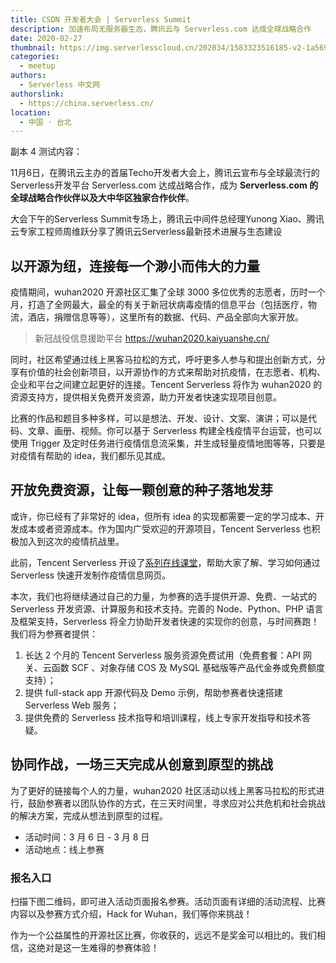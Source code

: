 ```yaml
---
title: CSDN 开发者大会 | Serverless Summit
description: 加速布局无服务器生态，腾讯云与 Serverless.com 达成全球战略合作
date: 2020-02-27
thumbnail: https://img.serverlesscloud.cn/202034/1583323516185-v2-1a569e74722930de772e470209db3c05_1200x500.jpg
categories:
  - meetup
authors:
  - Serverless 中文网
authorslink:
  - https://china.serverless.cn/
location: 
  - 中国 · 台北
---
```


副本 4 测试内容：

11月6日，在腾讯云主办的首届Techo开发者大会上，腾讯云宣布与全球最流行的Serverless开发平台 Serverless.com 达成战略合作，成为 **Serverless.com 的全球战略合作伙伴以及大中华区独家合作伙伴**。

大会下午的Serverless Summit专场上，腾讯云中间件总经理Yunong Xiao、腾讯云专家工程师周维跃分享了腾讯云Serverless最新技术进展与生态建设

## 以开源为纽，连接每一个渺小而伟大的力量

疫情期间，wuhan2020 开源社区汇集了全球 3000 多位优秀的志愿者，历时一个月，打造了全网最大，最全的有关于新冠状病毒疫情的信息平台（包括医疗，物流，酒店，捐赠信息等等），这里所有的数据、代码、产品全部向大家开放。


> 新冠战役信息援助平台
https://wuhan2020.kaiyuanshe.cn/

同时，社区希望通过线上黑客马拉松的方式，呼吁更多人参与和提出创新方式，分享有价值的社会创新项目，以开源协作的方式来帮助对抗疫情，在志愿者、机构、企业和平台之间建立起更好的连接。Tencent Serverless 将作为 wuhan2020 的资源支持方，提供相关免费开发资源，助力开发者快速实现项目创意。

比赛的作品和题目多种多样，可以是想法、开发、设计、文案、演讲；可以是代码、文章、画册、视频。你可以基于 Serverless 构建全栈疫情平台运营，也可以使用 Trigger 及定时任务进行疫情信息流采集，并生成轻量疫情地图等等，只要是对疫情有帮助的 idea，我们都乐见其成。

## 开放免费资源，让每一颗创意的种子落地发芽

或许，你已经有了非常好的 idea，但所有 idea 的实现都需要一定的学习成本、开发成本或者资源成本。作为国内广受欢迎的开源项目，Tencent Serverless 也积极加入到这次的疫情抗战里。

此前，Tencent Serverless 开设了[系列在线课堂](https://cloud.tencent.com/edu/learning/live-1888)，帮助大家了解、学习如何通过 Serverless 快速开发制作疫情信息网页。

本次，我们也将继续通过自己的力量，为参赛的选手提供开源、免费、一站式的 Serverless 开发资源、计算服务和技术支持。完善的 Node、Python、PHP 语言及框架支持，Serverless 将全力协助开发者快速的实现你的创意，与时间赛跑！我们将为参赛者提供：

1. 长达 2 个月的 Tencent Serverless 服务资源免费试用（免费套餐：API 网关、云函数 SCF 、对象存储 COS 及 MySQL 基础版等产品代金券或免费额度支持）；
2. 提供 full-stack app 开源代码及 Demo 示例，帮助参赛者快速搭建 Serverless Web 服务；
3. 提供免费的 Serverless 技术指导和培训课程，线上专家开发指导和技术答疑。

## 协同作战，一场三天完成从创意到原型的挑战

为了更好的链接每个人的力量，wuhan2020 社区活动以线上黑客马拉松的形式进行，鼓励参赛者以团队协作的方式，在三天时间里，寻求应对公共危机和社会挑战的解决方案，完成从想法到原型的过程。

- 活动时间：3 月 6 日 - 3 月 8 日
- 活动地点：线上参赛

### 报名入口

扫描下图二维码，即可进入活动页面报名参赛。活动页面有详细的活动流程、比赛内容以及参赛方式介绍，Hack for Wuhan，我们等你来挑战！


作为一个公益属性的开源社区比赛，你收获的，远远不是奖金可以相比的。我们相信，这绝对是这一生难得的参赛体验！